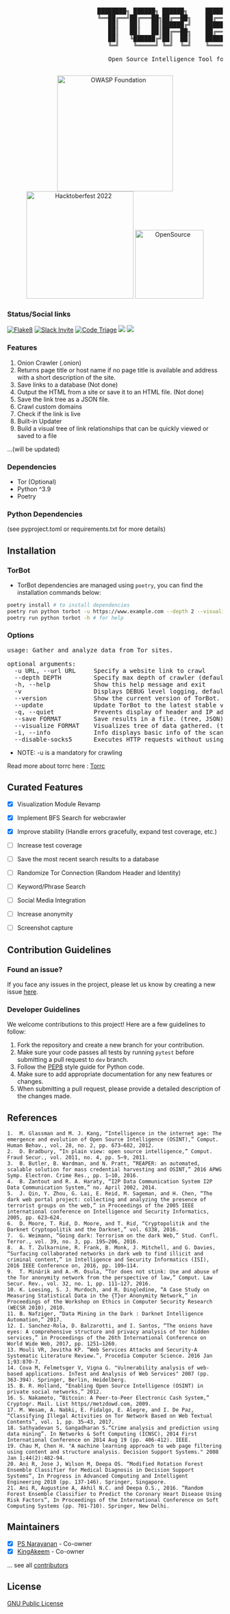  <pre>

                         ████████╗ ██████╗ ██████╗     ██████╗  ██████╗ ████████╗
                         ╚══██╔══╝██╔═══██╗██╔══██╗    ██╔══██╗██╔═████╗╚══██╔══╝
                            ██║   ██║   ██║██████╔╝    ██████╔╝██║██╔██║   ██║
                            ██║   ██║   ██║██╔══██╗    ██╔══██╗████╔╝██║   ██║
                            ██║   ╚██████╔╝██║  ██║    ██████╔╝╚██████╔╝   ██║
                            ╚═╝    ╚═════╝ ╚═╝  ╚═╝    ╚═════╝  ╚═════╝    ╚═╝

                            Open Source Intelligence Tool for the Dark Web

</pre>

<p align="center">
   <img src="https://user-images.githubusercontent.com/4481429/94645022-65f35680-0308-11eb-8dce-a4ceba8db660.png" width="270" title="OWASP Foundation">
   <img src="https://github.com/DedSecInside/TorBot/assets/4481429/41f5e7ea-56fe-41b0-bd26-2788deeb5f10" width="250" title="Hacktoberfest 2022">
    <img src="https://user-images.githubusercontent.com/4481429/94646312-9dafcd80-030b-11eb-9824-73aa2414cf58.png" width="160" title="OpenSource">
</p>


### Status/Social links
[![Flake8](https://github.com/DedSecInside/TorBot/actions/workflows/flake8.yml/badge.svg)](https://github.com/DedSecInside/TorBot/actions/workflows/flake8.yml)
[![Slack Invite](https://img.shields.io/badge/Join-Slack-informational?style=flat-square&logo=slack)](https://join.slack.com/t/dedsec-inside/shared_invite/zt-i4jcgj8w-1ecHiSdRubwuppAzz8~yfg)
[![Code Triage](https://www.codetriage.com/dedsecinside/torbot/badges/users.svg)](https://www.codetriage.com/dedsecinside/torbot)
[![](https://img.shields.io/badge/Built%20with-❤-orange.svg?style=flat-square)]()
[![](https://img.shields.io/badge/Made%20with-Python-red.svg?style=flat-square)]()

### Features
1. Onion Crawler (.onion)
2. Returns page title or host name if no page title is available and address with a short description of the site.
3. Save links to a database (Not done)
4. Output the HTML from a site or save it to an HTML file. (Not done)
5. Save the link tree as a JSON file.
6. Crawl custom domains
7. Check if the link is live
8. Built-in Updater
9. Build a visual tree of link relationships that can be quickly viewed or saved to a file

...(will be updated)

### Dependencies
- Tor (Optional)
- Python ^3.9
- Poetry

### Python Dependencies

(see pyproject.toml or requirements.txt for more details)

## Installation

### TorBot
* TorBot dependencies are managed using `poetry`, you can find the installation commands below:
```sh
poetry install # to install dependencies
poetry run python torbot -u https://www.example.com --depth 2 --visualize tree --save json # example of running command with poetry
poetry run python torbot -h # for help
```

### Options
<pre>
usage: Gather and analyze data from Tor sites.

optional arguments:
  -u URL, --url URL     Specify a website link to crawl
  --depth DEPTH         Specify max depth of crawler (default 1)
  -h, --help            Show this help message and exit
  -v                    Displays DEBUG level logging, default is INFO
  --version             Show the current version of TorBot.
  --update              Update TorBot to the latest stable version
  -q, --quiet           Prevents display of header and IP address
  --save FORMAT         Save results in a file. (tree, JSON)
  --visualize FORMAT    Visualizes tree of data gathered. (tree, JSON, table)
  -i, --info            Info displays basic info of the scanned site
  --disable-socks5      Executes HTTP requests without using SOCKS5 proxy</pre>

* NOTE: -u is a mandatory for crawling

Read more about torrc here : [Torrc](https://github.com/DedSecInside/TorBoT/blob/master/Tor.md)

## Curated Features
- [x] Visualization Module Revamp
- [x] Implement BFS Search for webcrawler
- [x] Improve stability (Handle errors gracefully, expand test coverage, etc.)
- [ ] Increase test coverage
- [ ] Save the most recent search results to a database
- [ ] Randomize Tor Connection (Random Header and Identity)
- [ ] Keyword/Phrase Search
- [ ] Social Media Integration
- [ ] Increase anonymity
- [ ] Screenshot capture


## Contribution Guidelines

### Found an issue?

If you face any issues in the project, please let us know by creating a new issue [here](https://github.com/DedSecInside/TorBot/issues/new/choose).

### Developer Guidelines

We welcome contributions to this project! Here are a few guidelines to follow:

1. Fork the repository and create a new branch for your contribution.
2. Make sure your code passes all tests by running `pytest` before submitting a pull request to `dev` branch.
3. Follow the [PEP8](https://www.python.org/dev/peps/pep-0008/) style guide for Python code.
4. Make sure to add appropriate documentation for any new features or changes.
5. When submitting a pull request, please provide a detailed description of the changes made.

## References

    1.  M. Glassman and M. J. Kang, “Intelligence in the internet age: The emergence and evolution of Open Source Intelligence (OSINT),” Comput. Human Behav., vol. 28, no. 2, pp. 673–682, 2012.
    2.  D. Bradbury, “In plain view: open source intelligence,” Comput. Fraud Secur., vol. 2011, no. 4, pp. 5–9, 2011.
    3.  B. Butler, B. Wardman, and N. Pratt, “REAPER: an automated, scalable solution for mass credential harvesting and OSINT,” 2016 APWG Symp. Electron. Crime Res., pp. 1–10, 2016.
    4.  B. Zantout and R. A. Haraty, “I2P Data Communication System I2P Data Communication System,” no. April 2002, 2014.
    5.  J. Qin, Y. Zhou, G. Lai, E. Reid, M. Sageman, and H. Chen, “The dark web portal project: collecting and analyzing the presence of terrorist groups on the web,” in Proceedings of the 2005 IEEE international conference on Intelligence and Security Informatics, 2005, pp. 623–624.
    6.  D. Moore, T. Rid, D. Moore, and T. Rid, “Cryptopolitik and the Darknet Cryptopolitik and the Darknet,” vol. 6338, 2016.
    7.  G. Weimann, “Going dark: Terrorism on the dark Web,” Stud. Confl. Terror., vol. 39, no. 3, pp. 195–206, 2016.
    8.  A. T. Zulkarnine, R. Frank, B. Monk, J. Mitchell, and G. Davies, “Surfacing collaborated networks in dark web to find illicit and criminal content,” in Intelligence and Security Informatics (ISI), 2016 IEEE Conference on, 2016, pp. 109–114.
    9.  T. Minárik and A.-M. Osula, “Tor does not stink: Use and abuse of the Tor anonymity network from the perspective of law,” Comput. Law Secur. Rev., vol. 32, no. 1, pp. 111–127, 2016.
    10. K. Loesing, S. J. Murdoch, and R. Dingledine, “A Case Study on Measuring Statistical Data in the {T}or Anonymity Network,” in Proceedings of the Workshop on Ethics in Computer Security Research (WECSR 2010), 2010.
    11. B. Nafziger, “Data Mining in the Dark : Darknet Intelligence Automation,” 2017.
    12. I. Sanchez-Rola, D. Balzarotti, and I. Santos, “The onions have eyes: A comprehensive structure and privacy analysis of tor hidden services,” in Proceedings of the 26th International Conference on World Wide Web, 2017, pp. 1251–1260.
    13. Mouli VR, Jevitha KP. “Web Services Attacks and Security-A Systematic Literature Review.”, Procedia Computer Science. 2016 Jan 1;93:870-7.
    14. Cova M, Felmetsger V, Vigna G. "Vulnerability analysis of web-based applications. InTest and Analysis of Web Services" 2007 (pp. 363-394). Springer, Berlin, Heidelberg.
    15. B. R. Holland, “Enabling Open Source Intelligence (OSINT) in private social networks,” 2012.
    16. S. Nakamoto, “Bitcoin: A Peer-to-Peer Electronic Cash System,” Cryptogr. Mail. List https//metzdowd.com, 2009.
    17. M. Wesam, A. Nabki, E. Fidalgo, E. Alegre, and I. De Paz, “Classifying Illegal Activities on Tor Network Based on Web Textual Contents”, vol. 1, pp. 35–43, 2017.
    18. Sathyadevan S, Gangadharan S.“Crime analysis and prediction using data mining”. In Networks & Soft Computing (ICNSC), 2014 First International Conference on 2014 Aug 19 (pp. 406-412). IEEE.
    19. Chau M, Chen H. "A machine learning approach to web page filtering using content and structure analysis. Decision Support Systems." 2008 Jan 1;44(2):482-94.
    20. Ani R, Jose J, Wilson M, Deepa OS. “Modified Rotation Forest Ensemble Classifier for Medical Diagnosis in Decision Support Systems”, In Progress in Advanced Computing and Intelligent Engineering 2018 (pp. 137-146). Springer, Singapore.
    21. Ani R, Augustine A, Akhil N.C. and Deepa O.S., 2016. “Random Forest Ensemble Classifier to Predict the Coronary Heart Disease Using Risk Factors”, In Proceedings of the International Conference on Soft Computing Systems (pp. 701-710). Springer, New Delhi.


## Maintainers

- [X] [PS Narayanan](https://github.com/PSNAppz) - Co-owner
- [X] [KingAkeem](https://github.com/KingAkeem) - Co-owner

... see all [contributors](https://github.com/DedSecInside/TorBot/graphs/contributors)

## License
[GNU Public License](https://github.com/DedSecInside/TorBot/blob/dev/LICENSE.md)
